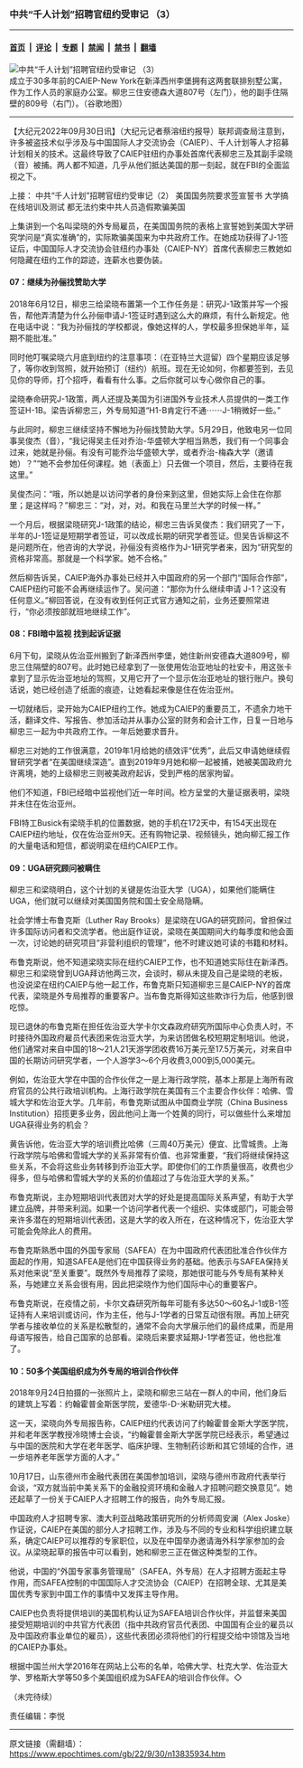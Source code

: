 ### 中共“千人计划”招聘官纽约受审记 （3）

---

#### [首页](../../../..?n13835934) &nbsp;|&nbsp; [评论](../../../../../epoch-comment?n13835934) &nbsp;|&nbsp; [专题](../../../../../epoch-special?n13835934) &nbsp;|&nbsp; [禁闻](../../../../../epoch-news?n13835934) &nbsp;|&nbsp; [禁书](../../../../../books?n13835934) &nbsp;|&nbsp; [翻墙](https://github.com/gfw-breaker/nogfw/blob/master/README.md?n13835934)


<div><img alt="中共“千人计划”招聘官纽约受审记 （3）" class="attachment-djy_600_400 size-djy_600_400 wp-post-image" src="https://i.epochtimes.com/assets/uploads/2022/09/id13835935-161107-600x400.png"/>
<div class="caption">
 成立于30多年前的CAIEP-New York在新泽西州李堡拥有这两套联排别墅公寓，作为工作人员的家庭办公室。柳忠三住安德森大道807号（左门），他的副手住隔壁的809号（右门）。（谷歌地图）
</div></div><hr/><div class="post_content" id="artbody" itemprop="articleBody">
 <!-- article content begin -->
 <p>
  【大纪元2022年09月30日讯】（大纪元记者蔡溶纽约报导）联邦调查局注意到，许多被盗技术似乎涉及与中国国际人才交流协会（CAIEP）、千人计划等人才招募计划相关的技术。这最终导致了CAIEP驻纽约办事处首席代表柳忠三及其副手梁晓（音）被捕。两人都不知道，几乎从他们抵达美国的那一刻起，就在FBI的全面监视之下。
 </p>
 <p>
  上接：
  <ok href="https://www.epochtimes.com/gb/22/9/29/n13835044.htm">
   中共“千人计划”招聘官纽约受审记（2）
  </ok>
  美国国务院要求签宣誓书 大学搞在线培训及测试 都无法约束中共人员造假欺骗美国
 </p>
 <p>
  上集讲到一个名叫梁晓的外专局雇员，在美国国务院的表格上宣誓她到美国大学研究学问是“真实准确”的，实际欺骗美国来为中共政府工作。在她成功获得了J-1签证后，中国国际人才交流协会驻纽约办事处（CAIEP-NY）首席代表柳忠三教她如何隐藏在纽约工作的踪迹，连薪水也要伪装。
 </p>
 <h4>
  07：继续为孙俪找赞助大学
 </h4>
 <p>
  2018年6月12日，柳忠三给梁晓布置第一个工作任务是：研究J-1政策并写一个报告，帮他弄清楚为什么孙俪申请J-1签证时遇到这么大的麻烦，有什么新规定。他在电话中说：“我为孙俪找的学校都说，像她这样的人，学校最多担保她半年，延期不能批准。”
 </p>
 <p>
  同时他叮嘱梁晓六月底到纽约的注意事项：（在亚特兰大逗留）四个星期应该足够了，等你收到驾照，就开始预订（纽约）航班。现在无论如何，你都要签到，去见见你的导师，打个招呼，看看有什么事。之后你就可以专心做你自己的事。
 </p>
 <p>
  梁晓奉命研究J-1政策，两人还提及美国为引进国外专业技术人员提供的一类工作签证H-1B。梁告诉柳忠三，外专局知道“H1-B肯定行不通⋯⋯J-1稍微好一些。”
 </p>
 <p>
  与此同时，柳忠三继续坚持不懈地为孙俪找赞助大学。5月29日，他致电另一位同事吴俊杰（音），“我记得吴主任对乔治-华盛顿大学相当熟悉，我们有一个同事会过来，她就是孙俪。有没有可能乔治华盛顿大学，或者乔治-梅森大学（邀请她）？”“她不会参加任何课程。她（表面上）只去做一个项目，然后，主要待在我这里。”
 </p>
 <p>
  吴俊杰问：“哦，所以她是以访问学者的身份来到这里，但她实际上会住在你那里；是这样吗？”柳忠三：“对，对，对。和我在马里兰大学的时候一样。”
 </p>
 <p>
  一个月后，根据梁晓研究J-1政策的结论，柳忠三告诉吴俊杰：我们研究了一下，半年的J-1签证是短期学者签证，可以改成长期的研究学者签证。但吴告诉柳这不是问题所在，他咨询的大学说，孙俪没有资格作为J-1研究学者来，因为“研究型的资格非常高。那就是一个科学家。她不合格。”
 </p>
 <p>
  然后柳告诉吴，CAIEP海外办事处已经并入中国政府的另一个部门“国际合作部”，CAIEP纽约可能不会再继续运作了。吴问道：“那你为什么继续申请 J-1？这没有任何意义。”柳回答说，在没有收到任何正式官方通知之前，业务还要照常进行，“你必须按部就班地继续工作”。
 </p>
 <h4>
  08：FBI暗中监视 找到起诉证据
 </h4>
 <p>
  6月下旬，梁晓从佐治亚州搬到了新泽西州李堡，她住新州安德森大道809号，柳忠三住隔壁的807号。此时她已经拿到了一张使用佐治亚地址的社安卡，用这张卡拿到了显示佐治亚地址的驾照，又用它开了一个显示佐治亚地址的银行账户。换句话说，她已经创造了纸面的痕迹，让她看起来像是住在佐治亚州。
 </p>
 <p>
  一切就绪后，梁开始为CAIEP纽约工作。她成为CAIEP的重要员工，不遗余力地干活，翻译文件、写报告、参加活动并从事办公室的财务和会计工作，日复一日地与柳忠三一起为中共政府工作。一年后她要求晋升。
 </p>
 <p>
  柳忠三对她的工作很满意，2019年1月给她的绩效评“优秀”，此后又申请她继续假冒研究学者“在美国继续深造”。直到2019年9月她和柳一起被捕，她被美国政府允许离境，她的上级柳忠三则被美政府起诉，受到严格的居家拘留。
 </p>
 <p>
  他们不知道，FBI已经暗中监视他们近一年时间。检方呈堂的大量证据表明，梁晓并未住在佐治亚州。
 </p>
 <p>
  FBI特工Busick有梁晓手机的位置数据，她的手机在172天中，有154天出现在CAIEP纽约地址，仅在佐治亚州9天。还有购物记录、视频镜头，她向柳汇报工作的大量电话和短信，都说明梁在纽约CAIEP工作。
 </p>
 <h4>
  09：UGA研究顾问被瞒住
 </h4>
 <p>
  柳忠三和梁晓明白，这个计划的关键是佐治亚大学（UGA），如果他们能瞒住UGA，他们就可以继续对美国国务院和国土安全局隐瞒。
 </p>
 <p>
  社会学博士布鲁克斯（Luther Ray Brooks）是梁晓在UGA的研究顾问，曾担保过许多国际访问者和交流学者。他出庭作证说，梁晓在美国期间大约每季度和他会面一次，讨论她的研究项目“非营利组织的管理”，他不时建议她可读的书籍和材料。
 </p>
 <p>
  布鲁克斯说，他不知道梁晓实际在纽约CAIEP工作，也不知道她实际住在新泽西。柳忠三和梁晓曾到UGA拜访他两三次，会谈时，柳从未提及自己是梁晓的老板，也没说梁在纽约CAIEP与他一起工作，布鲁克斯只知道柳忠三是CAIEP-NY的首席代表，梁晓是外专局推荐的重要客户。当布鲁克斯得知这些欺诈行为后，他感到很吃惊。
 </p>
 <p>
  现已退休的布鲁克斯在担任佐治亚大学卡尔文森政府研究所国际中心负责人时，不时接待外国政府雇员代表团来佐治亚大学，为来访团做名校短期定制培训。他说，他们通常对来自中国的18～21人21天游学团收费16万美元至17.5万美元，对来自中国的长期访问研究学者，一个人游学3～6个月收费3,000到5,000美元。
 </p>
 <p>
  例如，佐治亚大学在中国的合作伙伴之一是上海行政学院，基本上那是上海所有政府官员的公共行政培训机构。上海行政学院在美国有三个主要合作伙伴：哈佛、雪城大学和佐治亚大学。几年前，布鲁克斯试图从中国商业学院（China Business Institution）招揽更多业务，因此他问上海一个姓黄的同行，可以做些什么来增加UGA获得业务的机会？
 </p>
 <p>
  黄告诉他，佐治亚大学的培训费比哈佛（三周40万美元）便宜、比雪城贵。上海行政学院与哈佛和雪城大学的关系非常有价值、也非常重要，“我们将继续保持这些关系，不会将这些业务转移到乔治亚大学。即使你们的工作质量很高，收费也少得多，但与哈佛和雪城大学的关系的价值超过了与佐治亚大学的关系。”
 </p>
 <p>
  布鲁克斯说，主办短期培训代表团对大学的好处是提高国际关系声望，有助于大学建立品牌，并带来利润。如果一个访问学者代表一个组织、实体或部门，可能会带来许多潜在的短期培训代表团，这是大学的收入所在，在这种情况下，佐治亚大学可能会免除此人的费用。
 </p>
 <p>
  布鲁克斯熟悉中国的外国专家局（SAFEA）在为中国政府代表团批准合作伙伴方面起的作用，知道SAFEA是他们在中国获得业务的基础。他表示与SAFEA保持关系对他来说“至关重要”。既然外专局推荐了梁晓，那她很可能与外专局有某种关系，与她建立关系会很有用，因此把梁晓作为他们国际中心的重要客户。
 </p>
 <p>
  布鲁克斯说，在疫情之前，卡尔文森研究所每年可能有多达50～60名J-1或B-1签证持有人来培训或访问，作为主任，他与J-1学者的日常互动很有限。再加上研究学者与接收单位的关系是松散型的，通常不会向大学展示他们的最终成果，而是用母语写报告，给自己国家的总部看。梁晓后来要求延期J-1学者签证，他也批准了。
 </p>
 <h4>
  10：50多个美国组织成为外专局的培训合作伙伴
 </h4>
 <p>
  2018年9月24日拍摄的一张照片上，梁晓和柳忠三站在一群人的中间，他们身后的建筑上写着：约翰霍普金斯医学院，爱德华-D-米勒研究大楼。
 </p>
 <p>
  这一天，梁晓向外专局报告称，CAIEP纽约代表访问了约翰霍普金斯大学医学院，并和老年医学教授冷晓博士会谈，“约翰霍普金斯大学医学院已经表示，希望通过与中国的医院和大学在老年医学、临床护理、生物制药诊断和其它领域的合作，进一步培养老年医学方面的人才。”
 </p>
 <p>
  10月17日，山东德州市金融代表团在美国参加培训，梁晓与德州市政府代表举行会谈，“双方就当前中美关系下的金融投资环境和金融人才招聘问题交换意见”。她还起草了一份关于CAIEP人才招聘工作的报告，向外专局汇报。
 </p>
 <p>
  中国政府人才招聘专家、澳大利亚战略政策研究所的分析师周安澜（Alex Joske）作证说，CAIEP在美国的部分人才招聘工作，涉及与不同的专业和科学组织建立联系，确定CAIEP可以推荐的专家职位，以及在中国举办邀请海外科学家参加的会议。从梁晓起草的报告中可以看到，她和柳忠三正在做这种类型的工作。
 </p>
 <p>
  他说，中国的“外国专家事务管理局”（SAFEA，外专局）在人才招聘方面起主导作用，而SAFEA控制的中国国际人才交流协会（CAIEP）在招聘全球、尤其是美国优秀专家到中国工作的事情中又发挥主导作用。
 </p>
 <p>
  CAIEP也负责将提供培训的美国机构认证为SAFEA培训合作伙伴，并监督来美国接受短期培训的中共官方代表团（指中共政府官员代表团、中国国有企业的雇员以及中国政府事业单位的雇员），这些代表团必须将他们的行程提交给中领馆及当地的CAIEP办事处。
 </p>
 <p>
  根据中国兰州大学2016年在网站上公布的名单，哈佛大学、杜克大学、佐治亚大学、罗格斯大学等50多个美国组织成为SAFEA的培训合作伙伴。◇
 </p>
 <p>
  （未完待续）
 </p>
 <p>
  责任编辑：李悦
 </p>
 <!-- article content end -->
 <div id="below_article_ad">
 </div>
</div>


---

原文链接（需翻墙）：https://www.epochtimes.com/gb/22/9/30/n13835934.htm